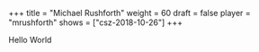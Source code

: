 +++
title = "Michael Rushforth"
weight = 60
draft = false
player = "mrushforth"
shows = ["csz-2018-10-26"]
+++

Hello World
